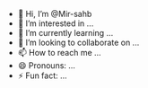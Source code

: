 - 👋 Hi, I’m @Mir-sahb
- 👀 I’m interested in ...
- 🌱 I’m currently learning ...
- 💞️ I’m looking to collaborate on ...
- 📫 How to reach me ...
- 😄 Pronouns: ...
- ⚡ Fun fact: ...

<!---
Mir-sahb/Mir-sahb is a ✨ special ✨ repository because its `README.md` (this file) appears on your GitHub profile.
You can click the Preview link to take a look at your changes.
--->
